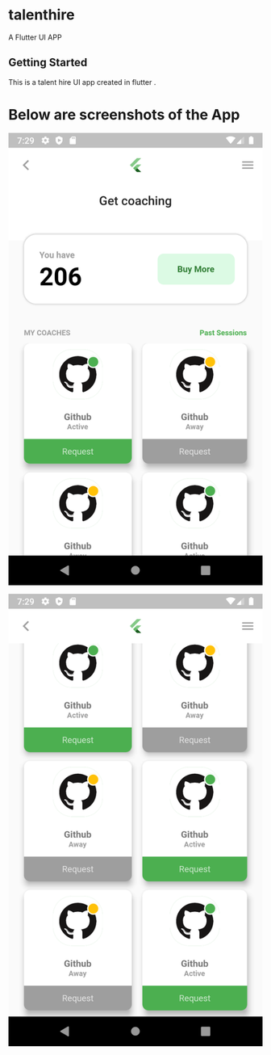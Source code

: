 # talenthire

A Flutter UI APP

## Getting Started

This is a talent hire UI app created in flutter .

# Below are screenshots of the App


![alt Screenshot](https://github.com/nikmk/talenthireAppUI/blob/master/talentAppUI_1.png)



![alt Screenshot](https://github.com/nikmk/talenthireAppUI/blob/master/talentAppUI_2.png)
